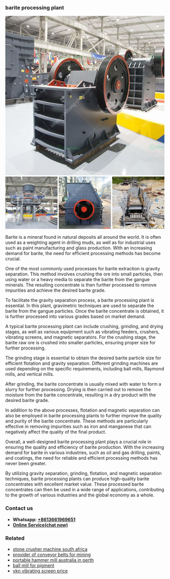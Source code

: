 <h3>barite processing plant</h3><img src='1708499229.jpg' alt=''><p>Barite is a mineral found in natural deposits all around the world. It is often used as a weighting agent in drilling muds, as well as for industrial uses such as paint manufacturing and glass production. With an increasing demand for barite, the need for efficient processing methods has become crucial.</p><p>One of the most commonly used processes for barite extraction is gravity separation. This method involves crushing the ore into small particles, then using water or a heavy media to separate the barite from the gangue minerals. The resulting concentrate is then further processed to remove impurities and achieve the desired barite grade.</p><p>To facilitate the gravity separation process, a barite processing plant is essential. In this plant, gravimetric techniques are used to separate the barite from the gangue particles. Once the barite concentrate is obtained, it is further processed into various grades based on market demand.</p><p>A typical barite processing plant can include crushing, grinding, and drying stages, as well as various equipment such as vibrating feeders, crushers, vibrating screens, and magnetic separators. For the crushing stage, the barite raw ore is crushed into smaller particles, ensuring proper size for further processing.</p><p>The grinding stage is essential to obtain the desired barite particle size for efficient flotation and gravity separation. Different grinding machines are used depending on the specific requirements, including ball mills, Raymond mills, and vertical mills.</p><p>After grinding, the barite concentrate is usually mixed with water to form a slurry for further processing. Drying is then carried out to remove the moisture from the barite concentrate, resulting in a dry product with the desired barite grade.</p><p>In addition to the above processes, flotation and magnetic separation can also be employed in barite processing plants to further improve the quality and purity of the barite concentrate. These methods are particularly effective in removing impurities such as iron and manganese that can negatively affect the quality of the final product.</p><p>Overall, a well-designed barite processing plant plays a crucial role in ensuring the quality and efficiency of barite production. With the increasing demand for barite in various industries, such as oil and gas drilling, paints, and coatings, the need for reliable and efficient processing methods has never been greater.</p><p>By utilizing gravity separation, grinding, flotation, and magnetic separation techniques, barite processing plants can produce high-quality barite concentrates with excellent market value. These processed barite concentrates can then be used in a wide range of applications, contributing to the growth of various industries and the global economy as a whole.</p><h3>Contact us</h3><ul><li><strong>Whatsapp:&nbsp;<a href="https://wa.me/8613661969651">+8613661969651</a></strong></li><li><a href="https://swt.shibang-china.com/?git&amp;zhl&amp;barite processing plant"><strong>Online Service(chat now)</strong></a></li></ul><h3>Related</h3><ul><li><a href='stone crusher machine south africa.md'>stone crusher machine south africa</a></li><li><a href='provider of conveyor belts for mining.md'>provider of conveyor belts for mining</a></li><li><a href='portable hammer mill australia in perth.md'>portable hammer mill australia in perth</a></li><li><a href='ball mill for pigment.md'>ball mill for pigment</a></li><li><a href='ykn vibrating screen price.md'>ykn vibrating screen price</a></li></ul>
